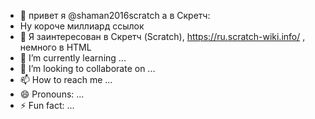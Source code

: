 - 👋 привет я @shaman2016scratch а в Скретч:
- Ну короче миллиард ссылок
- 👀 Я заинтересован в Скретч (Scratch), https://ru.scratch-wiki.info/ , немного в HTML
- 🌱 I’m currently learning ...
- 💞️ I’m looking to collaborate on ...
- 📫 How to reach me ...
- 😄 Pronouns: ...
- ⚡ Fun fact: ...

<!---
shaman2016scratch/shaman2016scratch is a ✨ special ✨ repository because its `README.md` (this file) appears on your GitHub profile.
You can click the Preview link to take a look at your changes.
--->
